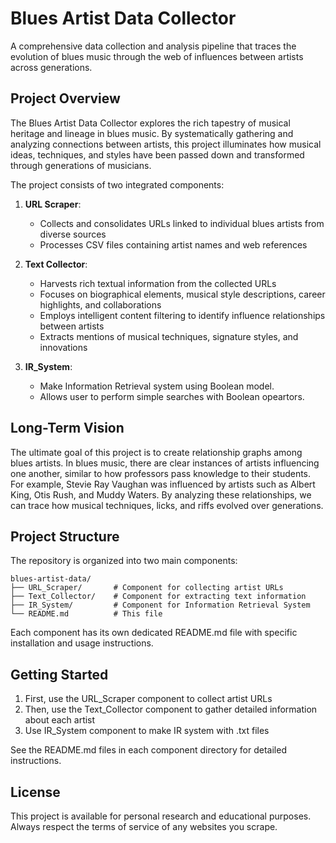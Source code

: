 # Blues Artist Data Collector

A comprehensive data collection and analysis pipeline that traces the evolution of blues music through the web of influences between artists across generations.

## Project Overview

The Blues Artist Data Collector explores the rich tapestry of musical heritage and lineage in blues music. By systematically gathering and analyzing connections between artists, this project illuminates how musical ideas, techniques, and styles have been passed down and transformed through generations of musicians.

The project consists of two integrated components:

1. **URL Scraper**: 
   - Collects and consolidates URLs linked to individual blues artists from diverse sources
   - Processes CSV files containing artist names and web references

2. **Text Collector**:
   - Harvests rich textual information from the collected URLs
   - Focuses on biographical elements, musical style descriptions, career highlights, and collaborations
   - Employs intelligent content filtering to identify influence relationships between artists
   - Extracts mentions of musical techniques, signature styles, and innovations

3. **IR_System**:
   - Make Information Retrieval system using Boolean model.
   - Allows user to perform simple searches with Boolean opeartors.

## Long-Term Vision

The ultimate goal of this project is to create relationship graphs among blues artists. In blues music, there are clear instances of artists influencing one another, similar to how professors pass knowledge to their students. For example, Stevie Ray Vaughan was influenced by artists such as Albert King, Otis Rush, and Muddy Waters. By analyzing these relationships, we can trace how musical techniques, licks, and riffs evolved over generations.

## Project Structure

The repository is organized into two main components:

```
blues-artist-data/
├── URL_Scraper/       # Component for collecting artist URLs
├── Text_Collector/    # Component for extracting text information
├── IR_System/         # Component for Information Retrieval System
└── README.md          # This file
```

Each component has its own dedicated README.md file with specific installation and usage instructions.

## Getting Started

1. First, use the URL_Scraper component to collect artist URLs
2. Then, use the Text_Collector component to gather detailed information about each artist
3. Use IR_System component to make IR system with .txt files

See the README.md files in each component directory for detailed instructions.

## License

This project is available for personal research and educational purposes. Always respect the terms of service of any websites you scrape.
